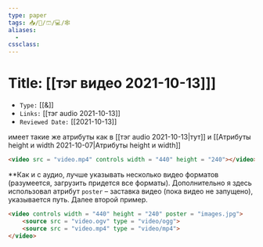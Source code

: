 ```yaml
---
type: paper
tags: 📥️/📜️/🩳/💻/🕸
aliases:
  - 
cssclass: 
---
```




# Title: **[[тэг видео 2021-10-13]]]**
- `Type:` [[&]]
- `Links:` [[тэг audio 2021-10-13]] 
- `Reviewed Date:` [[2021-10-13]]

имеет такие же атрибуты как в [[тэг audio 2021-10-13|тут]] и [[Атрибуты height и width 2021-10-07|Атрибуты height и width]]

```html
<video src = "video.mp4" controls width = "440" height = "240"></video>
```


**Как и с аудио, лучше указывать несколько видео форматов (разумеется, загрузить придется все форматы). Дополнительно я здесь использовал атрибут `poster` – заставка видео (пока видео не запущено), указывается путь. Далее второй пример.

```html
<video controls width = "440" height = "240" poster = "images.jpg"> 
	<source src = "video.ogv" type = "video/ogg"> 
	<source src = "video.mp4" type = "video/mp4">
</video>
```